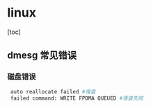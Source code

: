 # linux

[toc]

## dmesg 常见错误

 ### 磁盘错误

```bash
 auto reallocate failed #慢盘
 failed command: WRITE FPDMA QUEUED #落盘失败
```



